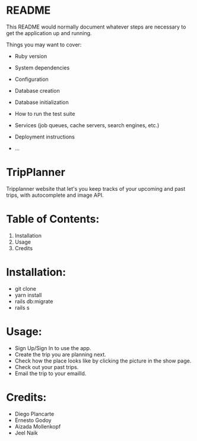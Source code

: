 # README

This README would normally document whatever steps are necessary to get the
application up and running.

Things you may want to cover:

* Ruby version

* System dependencies

* Configuration

* Database creation

* Database initialization

* How to run the test suite

* Services (job queues, cache servers, search engines, etc.)

* Deployment instructions

* ...
# TripPlanner

  Tripplanner website that let's you keep tracks of your upcoming and past trips, with autocomplete and image API.

# Table of Contents:
  
  1. Installation
  2. Usage
  3. Credits
  
# Installation:

  - git clone
  - yarn install
  - rails db:migrate
  - rails s
  
# Usage:
  
  - Sign Up/Sign In to use the app.
  - Create the trip you are planning next.
  - Check how the place looks like by clicking the picture in the show page.
  - Check out your past trips.
  - Email the trip to your emailId.
  
  
# Credits:
  - Diego Plancarte
  - Ernesto Godoy 
  - Aizada Mollenkopf
  - Jeel Naik

